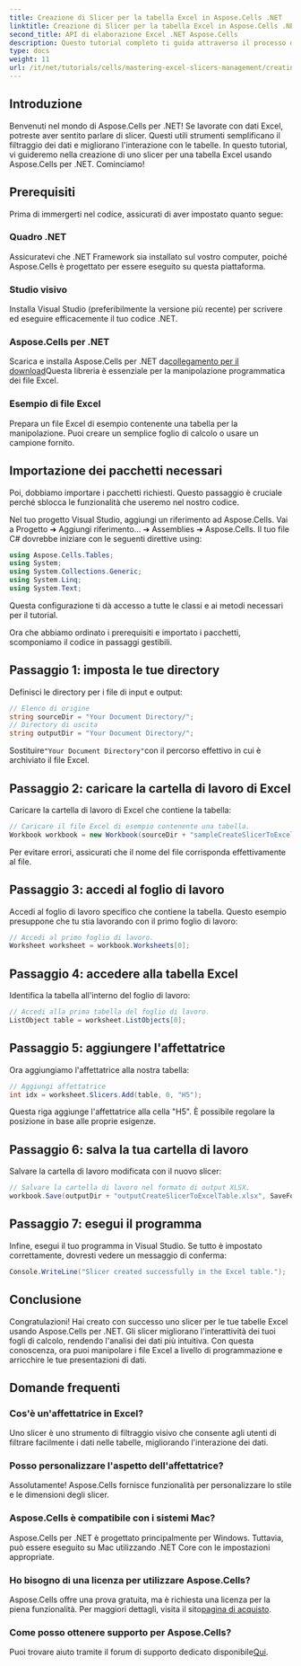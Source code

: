 ```yaml
---
title: Creazione di Slicer per la tabella Excel in Aspose.Cells .NET
linktitle: Creazione di Slicer per la tabella Excel in Aspose.Cells .NET
second_title: API di elaborazione Excel .NET Aspose.Cells
description: Questo tutorial completo ti guida attraverso il processo di creazione di slicer per tabelle Excel usando Aspose.Cells per .NET. Scopri come impostare il tuo ambiente, caricare una cartella di lavoro Excel e aggiungere slicer interattivi per migliorare le tue capacità di analisi dei dati.
type: docs
weight: 11
url: /it/net/tutorials/cells/mastering-excel-slicers-management/creating-slicer-for-excel-table/
---
```

## Introduzione

Benvenuti nel mondo di Aspose.Cells per .NET! Se lavorate con dati Excel, potreste aver sentito parlare di slicer. Questi utili strumenti semplificano il filtraggio dei dati e migliorano l'interazione con le tabelle. In questo tutorial, vi guideremo nella creazione di uno slicer per una tabella Excel usando Aspose.Cells per .NET. Cominciamo!

## Prerequisiti

Prima di immergerti nel codice, assicurati di aver impostato quanto segue:

### Quadro .NET
Assicuratevi che .NET Framework sia installato sul vostro computer, poiché Aspose.Cells è progettato per essere eseguito su questa piattaforma.

### Studio visivo
Installa Visual Studio (preferibilmente la versione più recente) per scrivere ed eseguire efficacemente il tuo codice .NET.

### Aspose.Cells per .NET
 Scarica e installa Aspose.Cells per .NET da[collegamento per il download](https://releases.aspose.com/cells/net/)Questa libreria è essenziale per la manipolazione programmatica dei file Excel.

### Esempio di file Excel
Prepara un file Excel di esempio contenente una tabella per la manipolazione. Puoi creare un semplice foglio di calcolo o usare un campione fornito.

## Importazione dei pacchetti necessari

Poi, dobbiamo importare i pacchetti richiesti. Questo passaggio è cruciale perché sblocca le funzionalità che useremo nel nostro codice.

Nel tuo progetto Visual Studio, aggiungi un riferimento ad Aspose.Cells. Vai a Progetto ➔ Aggiungi riferimento... ➔ Assemblies ➔ Aspose.Cells. Il tuo file C# dovrebbe iniziare con le seguenti direttive using:

```csharp
using Aspose.Cells.Tables;
using System;
using System.Collections.Generic;
using System.Linq;
using System.Text;
```

Questa configurazione ti dà accesso a tutte le classi e ai metodi necessari per il tutorial.

Ora che abbiamo ordinato i prerequisiti e importato i pacchetti, scomponiamo il codice in passaggi gestibili.

## Passaggio 1: imposta le tue directory

Definisci le directory per i file di input e output:

```csharp
// Elenco di origine
string sourceDir = "Your Document Directory/";
// Directory di uscita
string outputDir = "Your Document Directory/";
```

 Sostituire`"Your Document Directory"`con il percorso effettivo in cui è archiviato il file Excel.

## Passaggio 2: caricare la cartella di lavoro di Excel

Caricare la cartella di lavoro di Excel che contiene la tabella:

```csharp
// Caricare il file Excel di esempio contenente una tabella.
Workbook workbook = new Workbook(sourceDir + "sampleCreateSlicerToExcelTable.xlsx");
```

Per evitare errori, assicurati che il nome del file corrisponda effettivamente al file.

## Passaggio 3: accedi al foglio di lavoro

Accedi al foglio di lavoro specifico che contiene la tabella. Questo esempio presuppone che tu stia lavorando con il primo foglio di lavoro:

```csharp
// Accedi al primo foglio di lavoro.
Worksheet worksheet = workbook.Worksheets[0];
```

## Passaggio 4: accedere alla tabella Excel

Identifica la tabella all'interno del foglio di lavoro:

```csharp
// Accedi alla prima tabella del foglio di lavoro.
ListObject table = worksheet.ListObjects[0];
```

## Passaggio 5: aggiungere l'affettatrice

Ora aggiungiamo l'affettatrice alla nostra tabella:

```csharp
// Aggiungi affettatrice
int idx = worksheet.Slicers.Add(table, 0, "H5");
```

Questa riga aggiunge l'affettatrice alla cella "H5". È possibile regolare la posizione in base alle proprie esigenze.

## Passaggio 6: salva la tua cartella di lavoro

Salvare la cartella di lavoro modificata con il nuovo slicer:

```csharp
// Salvare la cartella di lavoro nel formato di output XLSX.
workbook.Save(outputDir + "outputCreateSlicerToExcelTable.xlsx", SaveFormat.Xlsx);
```

## Passaggio 7: esegui il programma

Infine, esegui il tuo programma in Visual Studio. Se tutto è impostato correttamente, dovresti vedere un messaggio di conferma:

```csharp
Console.WriteLine("Slicer created successfully in the Excel table.");
```

## Conclusione

Congratulazioni! Hai creato con successo uno slicer per le tue tabelle Excel usando Aspose.Cells per .NET. Gli slicer migliorano l'interattività dei tuoi fogli di calcolo, rendendo l'analisi dei dati più intuitiva. Con questa conoscenza, ora puoi manipolare i file Excel a livello di programmazione e arricchire le tue presentazioni di dati.

## Domande frequenti

### Cos'è un'affettatrice in Excel?
Uno slicer è uno strumento di filtraggio visivo che consente agli utenti di filtrare facilmente i dati nelle tabelle, migliorando l'interazione dei dati.

### Posso personalizzare l'aspetto dell'affettatrice?
Assolutamente! Aspose.Cells fornisce funzionalità per personalizzare lo stile e le dimensioni degli slicer.

### Aspose.Cells è compatibile con i sistemi Mac?
Aspose.Cells per .NET è progettato principalmente per Windows. Tuttavia, può essere eseguito su Mac utilizzando .NET Core con le impostazioni appropriate.

### Ho bisogno di una licenza per utilizzare Aspose.Cells?
 Aspose.Cells offre una prova gratuita, ma è richiesta una licenza per la piena funzionalità. Per maggiori dettagli, visita il sito[pagina di acquisto](https://purchase.aspose.com/buy).

### Come posso ottenere supporto per Aspose.Cells?
 Puoi trovare aiuto tramite il forum di supporto dedicato disponibile[Qui](https://forum.aspose.com/c/cells/9).